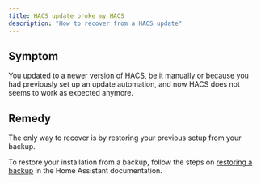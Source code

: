```yaml
---
title: HACS update broke my HACS
description: "How to recover from a HACS update"
---
```


## Symptom

You updated to a newer version of HACS, be it manually or because you had previously set up an update automation, and now HACS does not seems to work as expected anymore.

## Remedy

The only way to recover is by restoring your previous setup from your backup.

To restore your installation from a backup, follow the steps on [restoring a backup](https://www.home-assistant.io/integrations/backup/#restoring-a-backup) in the Home Assistant documentation.



